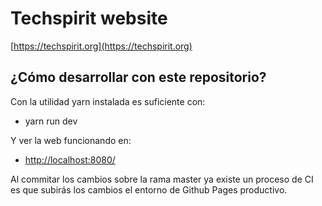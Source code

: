 # Techspirit website

[https://techspirit.org](https://techspirit.org)

## ¿Cómo desarrollar con este repositorio?

Con la utilidad yarn instalada es suficiente con:

- yarn run dev

Y ver la web funcionando en:

- [http://localhost:8080/](http://localhost:8080/)

Al commitar los cambios sobre la rama master ya existe un proceso de CI es que subirás los cambios el entorno de Github Pages productivo.
